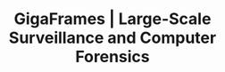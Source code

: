 ---
title: GigaFrames | Large-Scale Surveillance and Computer Forensics
type: landing
show_breadcrumb: true

tags: ["RP"]

sections:
  - block: markdown
    content:
      title: GigaFrames | Large-Scale Surveillance and Computer Forensics
      subtitle: 2015 - Now
      text: <p>Over the last few years, more and more cameras have been used to monitor large cities. If, on the one hand, surveillance cameras provide a large amount of visual data, on the other hand, analyzing this data becomes a great challenge when done manually. In this way, the automatic processing of this data becomes essential, in order to assist security agents in preventing crimes (surveillance) and searching for evidence in cases where crimes have already occurred (forensic computing). Therefore, the moment in time when an event occurs (for example, a crime) marks an important connection between the two areas. This project's main objective is to implement and consolidate an emerging nucleus characterized by the creation of a line of research called Surveillance and Forensic Computing. This line, unprecedented in Brazil and formed by researchers from UFMG, UFOP and UNICAMP, will focus on the development of computer vision and machine learning techniques to carry out environmental monitoring and digital forensic analysis from large volumes of data captured through cameras surveillance. Made up of six researchers from the three institutions, the team has two CNPq level 2 productivity researchers. Although young doctors, the team members coordinate projects promoted by government agencies and companies, and have published in the main conferences and journals in the area. Additionally, there is an extensive history of collaboration between team members, both in the area of ​​surveillance and computer forensics.
    design:
      # See Page Builder docs for all section customization options.
      # Choose how many columns the section has. Valid values: '1' or '2'.
      columns: '1'
---